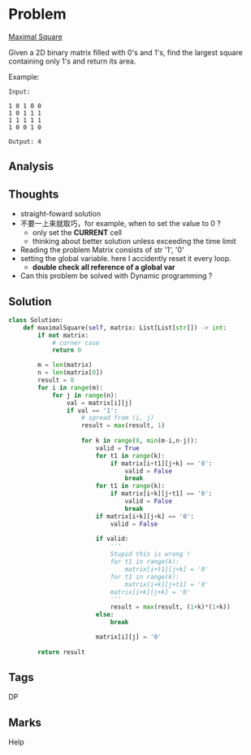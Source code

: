 # Problem
[Maximal Square](https://leetcode.com/problems/maximal-square)

Given a 2D binary matrix filled with 0's and 1's, find the largest square containing only 1's and return its area.

Example:
```
Input: 

1 0 1 0 0
1 0 1 1 1
1 1 1 1 1
1 0 0 1 0

Output: 4
```

## Analysis

## Thoughts
- straight-foward solution 
- 不要一上来就取巧，for example, when to set the value to 0 ?
    - only set the **CURRENT** cell 
    - thinking about better solution unless exceeding the time limit
- Reading the problem Matrix consists of str '1', '0'
- setting the global variable. here I accidently reset it every loop.
    - __double check all reference of a global var__
- Can this problem be solved with Dynamic programming ? 

## Solution
```python
class Solution:
    def maximalSquare(self, matrix: List[List[str]]) -> int:
        if not matrix:
            # corner case 
            return 0

        m = len(matrix)
        n = len(matrix[0])
        result = 0
        for i in range(m):
            for j in range(n):                
                val = matrix[i][j]
                if val == '1':
                    # spread from (i, j)
                    result = max(result, 1)
                    
                    for k in range(0, min(m-i,n-j)):     
                        valid = True
                        for t1 in range(k):                            
                            if matrix[i+t1][j+k] == '0':
                                valid = False
                                break
                        for t1 in range(k):
                            if matrix[i+k][j+t1] == '0':
                                valid = False
                                break
                        if matrix[i+k][j+k] == '0':
                            valid = False
                                                                            
                        if valid:
                            '''
                            Stupid this is wrong !
                            for t1 in range(k):
                                matrix[i+t1][j+k] = '0'                           
                            for t1 in range(k):
                                matrix[i+k][j+t1] = '0'                                
                            matrix[i+k][j+k] = '0'   
                            '''
                            result = max(result, (1+k)*(1+k))
                        else:
                            break

                        matrix[i][j] = '0'
                    
        return result 
```
## Tags
DP

## Marks
Help

[comment]: <timestamp:>